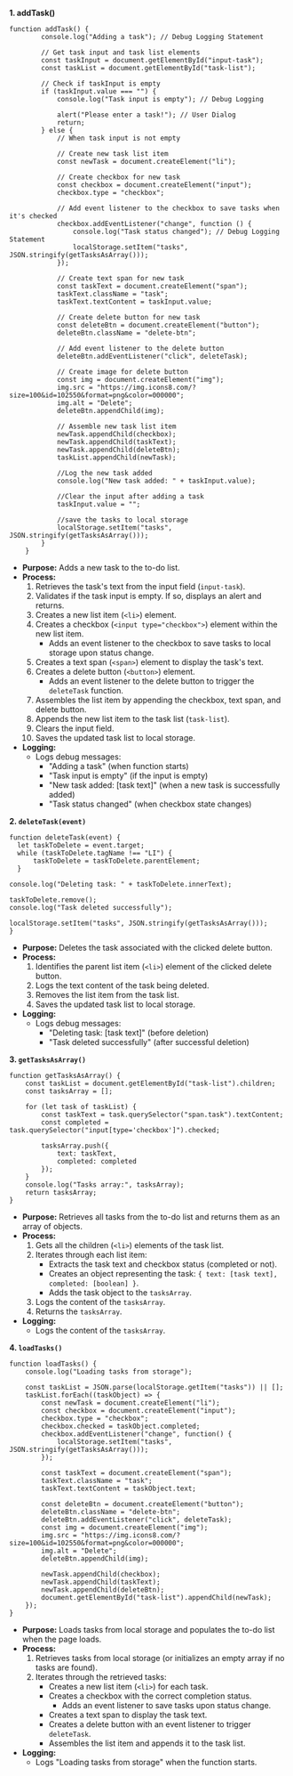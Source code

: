 **1. addTask()**
  
    function addTask() {
            console.log("Adding a task"); // Debug Logging Statement

            // Get task input and task list elements
            const taskInput = document.getElementById("input-task");
            const taskList = document.getElementById("task-list");

            // Check if taskInput is empty
            if (taskInput.value === "") {
                console.log("Task input is empty"); // Debug Logging

                alert("Please enter a task!"); // User Dialog
                return;
            } else {
                // When task input is not empty

                // Create new task list item
                const newTask = document.createElement("li");

                // Create checkbox for new task
                const checkbox = document.createElement("input");
                checkbox.type = "checkbox";

                // Add event listener to the checkbox to save tasks when it's checked
                checkbox.addEventListener("change", function () {
                    console.log("Task status changed"); // Debug Logging Statement
                    localStorage.setItem("tasks", JSON.stringify(getTasksAsArray()));
                });

                // Create text span for new task
                const taskText = document.createElement("span");
                taskText.className = "task";
                taskText.textContent = taskInput.value;

                // Create delete button for new task
                const deleteBtn = document.createElement("button");
                deleteBtn.className = "delete-btn";

                // Add event listener to the delete button
                deleteBtn.addEventListener("click", deleteTask);

                // Create image for delete button
                const img = document.createElement("img");
                img.src = "https://img.icons8.com/?size=100&id=102550&format=png&color=000000";
                img.alt = "Delete";
                deleteBtn.appendChild(img);

                // Assemble new task list item
                newTask.appendChild(checkbox);
                newTask.appendChild(taskText);
                newTask.appendChild(deleteBtn);
                taskList.appendChild(newTask);

                //Log the new task added
                console.log("New task added: " + taskInput.value);

                //Clear the input after adding a task
                taskInput.value = "";

                //save the tasks to local storage
                localStorage.setItem("tasks", JSON.stringify(getTasksAsArray()));
            }
        }
      


* **Purpose:** Adds a new task to the to-do list.
* **Process:**
    1. Retrieves the task's text from the input field (`input-task`).
    2. Validates if the task input is empty. If so, displays an alert and returns.
    3. Creates a new list item (`<li>`) element.
    4. Creates a checkbox (`<input type="checkbox">`) element within the new list item.
        - Adds an event listener to the checkbox to save tasks to local storage upon status change.
    5. Creates a text span (`<span>`) element to display the task's text.
    6. Creates a delete button (`<button>`) element.
        - Adds an event listener to the delete button to trigger the `deleteTask` function.
    7. Assembles the list item by appending the checkbox, text span, and delete button.
    8. Appends the new list item to the task list (`task-list`).
    9. Clears the input field.
    10. Saves the updated task list to local storage.
* **Logging:**
    - Logs debug messages:
        - "Adding a task" (when function starts)
        - "Task input is empty" (if the input is empty)
        - "New task added: [task text]" (when a new task is successfully added)
        - "Task status changed" (when checkbox state changes)



**2. `deleteTask(event)`**

    function deleteTask(event) {
      let taskToDelete = event.target;
      while (taskToDelete.tagName !== "LI") {
          taskToDelete = taskToDelete.parentElement;
      }

    console.log("Deleting task: " + taskToDelete.innerText);

    taskToDelete.remove();
    console.log("Task deleted successfully");

    localStorage.setItem("tasks", JSON.stringify(getTasksAsArray()));
    }

* **Purpose:** Deletes the task associated with the clicked delete button.
* **Process:**
    1. Identifies the parent list item (`<li>`) element of the clicked delete button.
    2. Logs the text content of the task being deleted.
    3. Removes the list item from the task list.
    4. Saves the updated task list to local storage.
* **Logging:**
    - Logs debug messages:
        - "Deleting task: [task text]" (before deletion)
        - "Task deleted successfully" (after successful deletion)


**3. `getTasksAsArray()`**

    function getTasksAsArray() {
        const taskList = document.getElementById("task-list").children;
        const tasksArray = []; 
    
        for (let task of taskList) {
            const taskText = task.querySelector("span.task").textContent;
            const completed = task.querySelector("input[type='checkbox']").checked;
    
            tasksArray.push({
                text: taskText,
                completed: completed
            });
        }
        console.log("Tasks array:", tasksArray);
        return tasksArray;
    }

* **Purpose:** Retrieves all tasks from the to-do list and returns them as an array of objects.
* **Process:**
    1. Gets all the children (`<li>`) elements of the task list.
    2. Iterates through each list item:
        - Extracts the task text and checkbox status (completed or not).
        - Creates an object representing the task: `{ text: [task text], completed: [boolean] }`.
        - Adds the task object to the `tasksArray`.
    3. Logs the content of the `tasksArray`.
    4. Returns the `tasksArray`.
* **Logging:**
    - Logs the content of the `tasksArray`.



**4. `loadTasks()`**

    function loadTasks() {
        console.log("Loading tasks from storage");
    
        const taskList = JSON.parse(localStorage.getItem("tasks")) || [];
        taskList.forEach((taskObject) => {
            const newTask = document.createElement("li");
            const checkbox = document.createElement("input");
            checkbox.type = "checkbox";
            checkbox.checked = taskObject.completed;
            checkbox.addEventListener("change", function() {
                localStorage.setItem("tasks", JSON.stringify(getTasksAsArray()));
            });
    
            const taskText = document.createElement("span");
            taskText.className = "task";
            taskText.textContent = taskObject.text;
    
            const deleteBtn = document.createElement("button");
            deleteBtn.className = "delete-btn";
            deleteBtn.addEventListener("click", deleteTask);
            const img = document.createElement("img");
            img.src = "https://img.icons8.com/?size=100&id=102550&format=png&color=000000";
            img.alt = "Delete";
            deleteBtn.appendChild(img);
    
            newTask.appendChild(checkbox);
            newTask.appendChild(taskText);
            newTask.appendChild(deleteBtn);
            document.getElementById("task-list").appendChild(newTask);
        });
    }

* **Purpose:** Loads tasks from local storage and populates the to-do list when the page loads.
* **Process:**
    1. Retrieves tasks from local storage (or initializes an empty array if no tasks are found).
    2. Iterates through the retrieved tasks:
        - Creates a new list item (`<li>`) for each task.
        - Creates a checkbox with the correct completion status.
            - Adds an event listener to save tasks upon status change.
        - Creates a text span to display the task text.
        - Creates a delete button with an event listener to trigger `deleteTask`.
        - Assembles the list item and appends it to the task list.
* **Logging:**
    - Logs "Loading tasks from storage" when the function starts.
